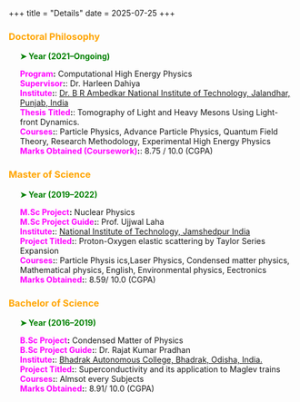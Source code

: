 +++
title = "Details"
date = 2025-07-25
+++

### <span style="color: orange;">Doctoral Philosophy</span>

<div style="margin-left: 20px;">
  <p style="color: green; font-weight: bold;">➤ Year (2021–Ongoing)</p>
  
  <p>
    <strong><span style="color: magenta;">Program</span>:</strong> Computational High Energy Physics<br>
    <strong><span style="color: magenta;">Supervisor</span>:</strong>:</strong> Dr. Harleen Dahiya<br>
    <strong><span style="color: magenta;">Institute</span>:</strong>:</strong> 
    <a href="https://www.nitj.ac.in" target="_blank">
      Dr. B R Ambedkar National Institute of Technology, Jalandhar, Punjab, India
    </a><br>
    <strong><span style="color: magenta;">Thesis Titled</span>:</strong>:</strong> Tomography of Light and Heavy Mesons Using Light-front Dynamics.<br>
    <strong><span style="color: magenta;">Courses</span>:</strong>:</strong> Particle Physics, Advance Particle Physics, Quantum Field Theory, Research Methodology, Experimental High Energy Physics<br>
    <strong><span style="color: magenta;">Marks Obtained (Coursework)</span>:</strong>:</strong> 8.75 / 10.0 (CGPA)
  </p>
</div>



### <span style="color: orange;">Master of Science</span>

<div style="margin-left: 20px;">
  <p style="color: green; font-weight: bold;">➤ Year (2019–2022)</p>
  
  <p>
    <strong><span style="color: magenta;">M.Sc Project</span>:</strong> Nuclear Physics<br>
    <strong><span style="color: magenta;">M.Sc Project Guide</span>:</strong>:</strong> Prof. Ujjwal Laha<br>
    <strong><span style="color: magenta;">Institute</span>:</strong>:</strong> 
    <a href="https://www.nitjsr.ac.in" target="_blank">
    National Institute of Technology, Jamshedpur India
    </a><br>
    <strong><span style="color: magenta;">Project Titled</span>:</strong>:</strong> Proton-Oxygen elastic scattering by Taylor Series Expansion<br>
    <strong><span style="color: magenta;">Courses</span>:</strong>:</strong> Particle Physis ics,Laser Physics, Condensed matter physics, Mathematical physics, English, Environmental physics, Eectronics<br>
    <strong><span style="color: magenta;">Marks Obtained</span>:</strong>:</strong> 8.59/ 10.0 (CGPA)
  </p>
</div>


### <span style="color: orange;">Bachelor of Science</span>

<div style="margin-left: 20px;">
  <p style="color: green; font-weight: bold;">➤ Year (2016–2019)</p>
  
  <p>
    <strong><span style="color: magenta;">B.Sc Project</span>:</strong> Condensed Matter of Physics<br>
    <strong><span style="color: magenta;">B.Sc Project Guide</span>:</strong>:</strong> Dr. Rajat Kumar Pradhan<br>
    <strong><span style="color: magenta;">Institute</span>:</strong>:</strong> 
    <a href="https://bhadrakcollege.ac.in" target="_blank">
    Bhadrak Autonomous College, Bhadrak, Odisha, India.
    </a><br>
    <strong><span style="color: magenta;">Project Titled</span>:</strong>:</strong> Superconductivity and its application to Maglev trains<br>
    <strong><span style="color: magenta;">Courses</span>:</strong>:</strong> Almsot every Subjects<br>
    <strong><span style="color: magenta;">Marks Obtained</span>:</strong>:</strong> 8.91/ 10.0 (CGPA)
  </p>
</div>
